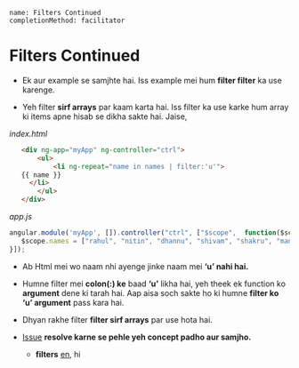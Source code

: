 ```ngMeta
name: Filters Continued
completionMethod: facilitator
```

# Filters Continued

- Ek aur example se samjhte hai. Iss example mei hum **filter filter** ka use karenge.

- Yeh filter **sirf arrays** par kaam karta hai. Iss filter ka use karke hum array ki items apne hisab 
   se dikha sakte hai. Jaise, 

_index.html_

```html
   <div ng-app="myApp" ng-controller="ctrl">
       <ul>
           <li ng-repeat="name in names | filter:'u'">
   {{ name }}
     </li>
       </ul>
   </div>
```

_app.js_

```javascript
angular.module('myApp', []).controller("ctrl", ["$scope",  function($scope) {
   $scope.names = ["rahul", "nitin", "dhannu", "shivam", "shakru", "manoj", "deepanshu", "suraj", "aslam"];
}]);

```

- Ab Html mei wo naam nhi ayenge jinke naam mei **‘u’ nahi hai.** 

- Humne filter mei **colon(:) ke** baad **‘u’** likha hai, yeh theek ek function ko **argument** dene ki tarah hai. Aap aisa soch 
  sakte ho ki humne **filter ko ‘u’ argument** pass kara hai.

- Dhyan rakhe filter **filter sirf arrays** par use hota hai.

- [Issue](https://github.com/vidur149/angular-todo/issues/1) **resolve karne se pehle yeh concept padho aur samjho.**
    - **filters** [en](https://www.w3schools.com/angular/angular_filters.asp), hi